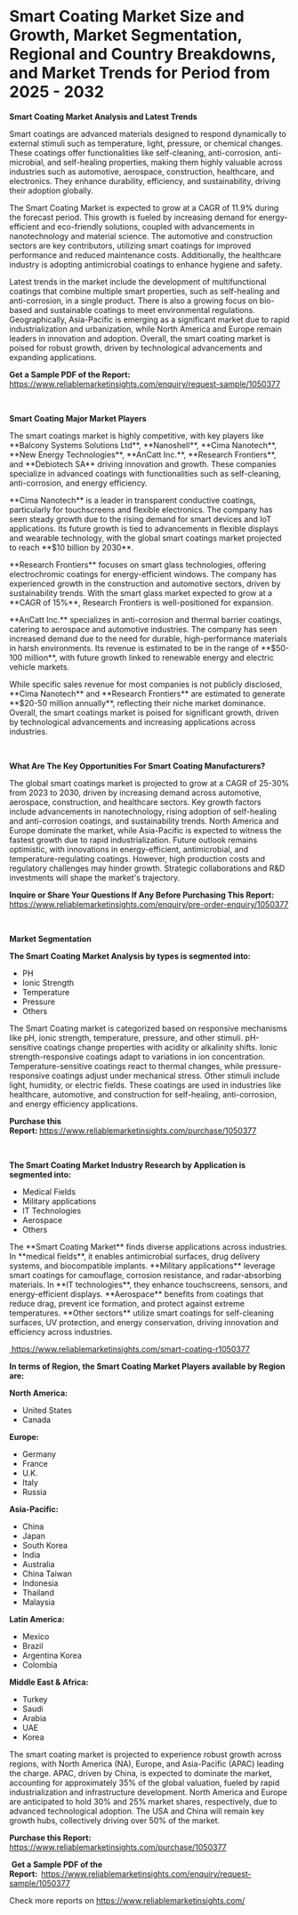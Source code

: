 <p><h1>Smart Coating Market Size and Growth, Market Segmentation, Regional and Country Breakdowns, and Market Trends for Period from 2025 -  2032</h1></p><p><strong>Smart Coating Market Analysis and Latest Trends</strong></p>
<p><p>Smart coatings are advanced materials designed to respond dynamically to external stimuli such as temperature, light, pressure, or chemical changes. These coatings offer functionalities like self-cleaning, anti-corrosion, anti-microbial, and self-healing properties, making them highly valuable across industries such as automotive, aerospace, construction, healthcare, and electronics. They enhance durability, efficiency, and sustainability, driving their adoption globally.</p><p>The Smart Coating Market is expected to grow at a CAGR of 11.9% during the forecast period. This growth is fueled by increasing demand for energy-efficient and eco-friendly solutions, coupled with advancements in nanotechnology and material science. The automotive and construction sectors are key contributors, utilizing smart coatings for improved performance and reduced maintenance costs. Additionally, the healthcare industry is adopting antimicrobial coatings to enhance hygiene and safety.</p><p>Latest trends in the market include the development of multifunctional coatings that combine multiple smart properties, such as self-healing and anti-corrosion, in a single product. There is also a growing focus on bio-based and sustainable coatings to meet environmental regulations. Geographically, Asia-Pacific is emerging as a significant market due to rapid industrialization and urbanization, while North America and Europe remain leaders in innovation and adoption. Overall, the smart coating market is poised for robust growth, driven by technological advancements and expanding applications.</p></p>
<p><strong>Get a Sample PDF of the Report:&nbsp;</strong> <a href="https://www.reliablemarketinsights.com/enquiry/request-sample/1050377?utm_campaign=2110&utm_medium=2&utm_source=Github&utm_content=ia&utm_term=30012025&utm_id=smart-coating">https://www.reliablemarketinsights.com/enquiry/request-sample/1050377</a></p>
<p>&nbsp;</p>
<p><strong>Smart Coating Major Market Players</strong></p>
<p><p>The smart coatings market is highly competitive, with key players like **Balcony Systems Solutions Ltd**, **Nanoshell**, **Cima Nanotech**, **New Energy Technologies**, **AnCatt Inc.**, **Research Frontiers**, and **Debiotech SA** driving innovation and growth. These companies specialize in advanced coatings with functionalities such as self-cleaning, anti-corrosion, and energy efficiency.</p><p>**Cima Nanotech** is a leader in transparent conductive coatings, particularly for touchscreens and flexible electronics. The company has seen steady growth due to the rising demand for smart devices and IoT applications. Its future growth is tied to advancements in flexible displays and wearable technology, with the global smart coatings market projected to reach **$10 billion by 2030**.</p><p>**Research Frontiers** focuses on smart glass technologies, offering electrochromic coatings for energy-efficient windows. The company has experienced growth in the construction and automotive sectors, driven by sustainability trends. With the smart glass market expected to grow at a **CAGR of 15%**, Research Frontiers is well-positioned for expansion.</p><p>**AnCatt Inc.** specializes in anti-corrosion and thermal barrier coatings, catering to aerospace and automotive industries. The company has seen increased demand due to the need for durable, high-performance materials in harsh environments. Its revenue is estimated to be in the range of **$50-100 million**, with future growth linked to renewable energy and electric vehicle markets.</p><p>While specific sales revenue for most companies is not publicly disclosed, **Cima Nanotech** and **Research Frontiers** are estimated to generate **$20-50 million annually**, reflecting their niche market dominance. Overall, the smart coatings market is poised for significant growth, driven by technological advancements and increasing applications across industries.</p></p>
<p>&nbsp;</p>
<p><strong>What Are The Key Opportunities For Smart Coating Manufacturers?</strong></p>
<p><p>The global smart coatings market is projected to grow at a CAGR of 25-30% from 2023 to 2030, driven by increasing demand across automotive, aerospace, construction, and healthcare sectors. Key growth factors include advancements in nanotechnology, rising adoption of self-healing and anti-corrosion coatings, and sustainability trends. North America and Europe dominate the market, while Asia-Pacific is expected to witness the fastest growth due to rapid industrialization. Future outlook remains optimistic, with innovations in energy-efficient, antimicrobial, and temperature-regulating coatings. However, high production costs and regulatory challenges may hinder growth. Strategic collaborations and R&D investments will shape the market's trajectory.</p></p>
<p><strong>Inquire or Share Your Questions If Any Before Purchasing This Report:</strong> <a href="https://www.reliablemarketinsights.com/enquiry/pre-order-enquiry/1050377?utm_campaign=2110&utm_medium=2&utm_source=Github&utm_content=ia&utm_term=30012025&utm_id=smart-coating">https://www.reliablemarketinsights.com/enquiry/pre-order-enquiry/1050377</a></p>
<p>&nbsp;</p>
<p><strong>Market Segmentation</strong></p>
<p><strong>The Smart Coating Market Analysis by types is segmented into:</strong></p>
<p><ul><li>PH</li><li>Ionic Strength</li><li>Temperature</li><li>Pressure</li><li>Others</li></ul></p>
<p><p>The Smart Coating market is categorized based on responsive mechanisms like pH, ionic strength, temperature, pressure, and other stimuli. pH-sensitive coatings change properties with acidity or alkalinity shifts. Ionic strength-responsive coatings adapt to variations in ion concentration. Temperature-sensitive coatings react to thermal changes, while pressure-responsive coatings adjust under mechanical stress. Other stimuli include light, humidity, or electric fields. These coatings are used in industries like healthcare, automotive, and construction for self-healing, anti-corrosion, and energy efficiency applications.</p></p>
<p><strong>Purchase this Report:&nbsp;</strong><a href="https://www.reliablemarketinsights.com/purchase/1050377?utm_campaign=2110&utm_medium=2&utm_source=Github&utm_content=ia&utm_term=30012025&utm_id=smart-coating">https://www.reliablemarketinsights.com/purchase/1050377</a></p>
<p>&nbsp;</p>
<p><strong>The Smart Coating Market Industry Research by Application is segmented into:</strong></p>
<p><ul><li>Medical Fields</li><li>Military applications</li><li>IT Technologies</li><li>Aerospace</li><li>Others</li></ul></p>
<p><p>The **Smart Coating Market** finds diverse applications across industries. In **medical fields**, it enables antimicrobial surfaces, drug delivery systems, and biocompatible implants. **Military applications** leverage smart coatings for camouflage, corrosion resistance, and radar-absorbing materials. In **IT technologies**, they enhance touchscreens, sensors, and energy-efficient displays. **Aerospace** benefits from coatings that reduce drag, prevent ice formation, and protect against extreme temperatures. **Other sectors** utilize smart coatings for self-cleaning surfaces, UV protection, and energy conservation, driving innovation and efficiency across industries.</p></p>
<p><a href="https://www.reliablemarketinsights.com/smart-coating-r1050377?utm_campaign=2110&utm_medium=2&utm_source=Github&utm_content=ia&utm_term=30012025&utm_id=smart-coating">&nbsp;https://www.reliablemarketinsights.com/smart-coating-r1050377</a></p>
<p><strong>In terms of Region, the Smart Coating Market Players available by Region are:</strong></p>
<p>
    <p> <strong> North America: </strong>
        <ul>
            <li>United States</li>
            <li>Canada</li>
        </ul>
        </p> 
    <p> <strong> Europe: </strong>
        <ul>
            <li>Germany</li>
            <li>France</li>
            <li>U.K.</li>
            <li>Italy</li>
            <li>Russia</li>
        </ul>
        </p> 
    <p> <strong> Asia-Pacific: </strong>
        <ul>
            <li>China</li>
            <li>Japan</li>
            <li>South Korea</li>
            <li>India</li>
            <li>Australia</li>
            <li>China Taiwan</li>
            <li>Indonesia</li>
            <li>Thailand</li>
            <li>Malaysia</li>
        </ul>
        </p> 
    <p> <strong> Latin America: </strong>
        <ul>
            <li>Mexico</li>
            <li>Brazil</li>
            <li>Argentina Korea</li>
            <li>Colombia</li>
        </ul>
        </p> 
    <p> <strong> Middle East & Africa: </strong>
        <ul>
            <li>Turkey</li>
            <li>Saudi</li>
            <li>Arabia</li>
            <li>UAE</li>
            <li>Korea</li>
        </ul>
    </p>
    </p>
<p><p>The smart coating market is projected to experience robust growth across regions, with North America (NA), Europe, and Asia-Pacific (APAC) leading the charge. APAC, driven by China, is expected to dominate the market, accounting for approximately 35% of the global valuation, fueled by rapid industrialization and infrastructure development. North America and Europe are anticipated to hold 30% and 25% market shares, respectively, due to advanced technological adoption. The USA and China will remain key growth hubs, collectively driving over 50% of the market.</p></p>
<p><strong>Purchase this Report: </strong><a href="https://www.reliablemarketinsights.com/purchase/1050377?utm_campaign=2110&utm_medium=2&utm_source=Github&utm_content=ia&utm_term=30012025&utm_id=smart-coating">https://www.reliablemarketinsights.com/purchase/1050377</a></p>
<p>&nbsp;<strong>Get a Sample PDF of the Report:&nbsp;&nbsp;</strong><a href="https://www.reliablemarketinsights.com/enquiry/request-sample/1050377?utm_campaign=2110&utm_medium=2&utm_source=Github&utm_content=ia&utm_term=30012025&utm_id=smart-coating">https://www.reliablemarketinsights.com/enquiry/request-sample/1050377</a></p>
<p><strong></strong></p>
<p>Check more reports on <a href="https://www.reliablemarketinsights.com/?utm_campaign=2110&utm_medium=2&utm_source=Github&utm_content=ia&utm_term=30012025&utm_id=smart-coating">https://www.reliablemarketinsights.com/</a></p>